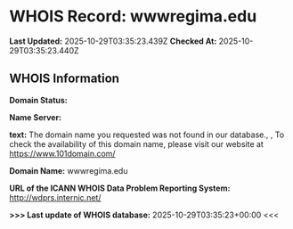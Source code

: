 # WHOIS Record: wwwregima.edu

**Last Updated:** 2025-10-29T03:35:23.439Z
**Checked At:** 2025-10-29T03:35:23.440Z

## WHOIS Information

**Domain Status:** 

**Name Server:** 

**text:** The domain name you requested was not found in our database., , To check the availability of this domain name, please visit our website at https://www.101domain.com/

**Domain Name:** wwwregima.edu

**URL of the ICANN WHOIS Data Problem Reporting System:** http://wdprs.internic.net/

**>>> Last update of WHOIS database:** 2025-10-29T03:35:23+00:00 <<<

